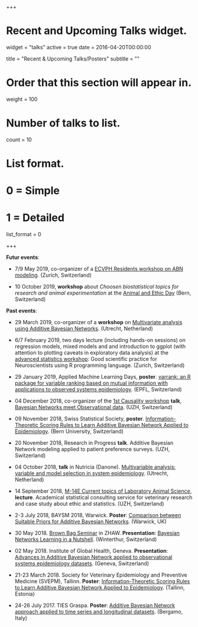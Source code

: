 +++
# Recent and Upcoming Talks widget.
widget = "talks"
active = true
date = 2016-04-20T00:00:00

title = "Recent & Upcoming Talks/Posters"
subtitle = ""

# Order that this section will appear in.
weight = 100

# Number of talks to list.
count = 10

# List format.
#   0 = Simple
#   1 = Detailed
list_format = 0

+++

**Futur events**:

- 7/9 May 2019, co-organizer of a [ECVPH Residents workshop on ABN modeling](https://ecvph.org/meetings-events/ecvph-residents-workshop-abn-modeling). (Zurich, Switzerland)

- 10 October 2019, **workshop** about *Choosen biostatistical topics for research and animal experimentation* at the [Animal and Ethic Day](www.biomedicalsciences.ch) (Bern, Switzerland)

**Past events**:

- 29 March 2019, co-organizer of a **workshop** on [Multivariate analysis using Additive Bayesian Networks](https://gilleskratzer.github.io/SVEPM2019/). (Utrecht, Netherland)

- 6/7 February 2019, two days lecture (including hands-on sessions) on regression models, mixed models and and introduction to ggplot (with attention to plotting caveats in exploratory data analysis) at the [advanced statistics workshop](https://adv-stat.com/): Good scientific practice for Neuroscientists using R programming language. (Zurich, Switzerland)

- 29 January 2019, Applied Machine Learning Days, **poster**.  [varrank: an R package for variable ranking based on mutual information with applications to observed systems epidemiology](https://github.com/gilleskratzer/portfolio/raw/master/Poster/19_kratzer_AMLD.pdf). (EPFL, Switzerland) 

- 04 December 2018, co-organizer of the [1st Causality workshop](https://bsick.github.io/causality_workshop/) **talk**, [Bayesian Networks meet Observational data](https://github.com/gilleskratzer/portfolio/raw/master/Presentation/2018_Causality_UZH.pdf). (UZH, Switzerland)

- 09 November 2018, Swiss Statistical Society, **poster**. [Information-Theoretic Scoring Rules to Learn Additive Bayesian Network Applied to Epidemiology](https://github.com/gilleskratzer/portfolio/raw/master/Poster/18_kratzer_SSS.pdf). (Bern University, Switzerland)

- 20 November 2018, Research in Progress **talk**. Additive Bayesian Network modeling applied to patient preference surveys. (UZH, Switzerland)

- 04 October 2018, **talk** in Nutricia (Danone). [Multivariable analysis: variable and model selection in system epidemiology](https://github.com/gilleskratzer/portfolio/raw/master/Presentation/2018_Danone_Utrecht.pdf). (Utrecht, Netherland)

- 14 September 2018, [M-14E Current topics of Laboratory Animal Science](https://www.ltk.uzh.ch/en/teaching-and-training/ltk-module-14e.html), **lecture**. Academical statistical consulting service for veterinary research and case study about ethic and statistics. (UZH, Switzerland)

- 2-3 July 2018, BAYSM 2018, Warwick. **Poster**: [Comparison between Suitable Priors for Additive Bayesian Networks](https://github.com/gilleskratzer/portfolio/raw/master/Poster/18_kratzer_BAYESM.pdf). (Warwick, UK)

- 30 May 2018. [Brown Bag Seminar](https://tensorchiefs.github.io/bbs/) in ZHAW. **Presentation**: [Bayesian Networks Learning in a Nutshell](https://github.com/gilleskratzer/portfolio/raw/master/Presentation/2018_zhaw_Winterthur.pdf). (Winterthur, Switzerland)

- 02 May 2018. Institute of Global Health, Geneva. **Presentation**: [Advances in Additive Bayesian Network applied to observational systems epidemiology datasets](https://github.com/gilleskratzer/portfolio/raw/master/Presentation/2018_Global_health_Geneva.pdf). (Geneva, Switzerland)

- 21-23 March 2018. Society for Veterinary Epidemiology and Preventive Medicine (SVEPM), Tallinn. **Poster**: [Information-Theoretic Scoring Rules to Learn Additive Bayesian Network Applied to Epidemiology](https://github.com/gilleskratzer/portfolio/raw/master/Poster/18_kratzer_SVEPM.pdf). (Tallinn, Estonia) 

- 24-26 July 2017. TIES Graspa. **Poster**: [Additive Bayesian Network approach applied to time series and longitudinal datasets](https://github.com/gilleskratzer/portfolio/raw/master/Poster/17_kratzer_TIES.pdf). (Bergamo, Italy)